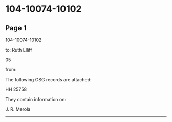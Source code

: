 # 104-10074-10102

## Page 1

104-10074-10102

to: Ruth Elliff

05

from:

The following OSG records are attached:

HH 25758

They contain information on:

J. R. Merola

---

